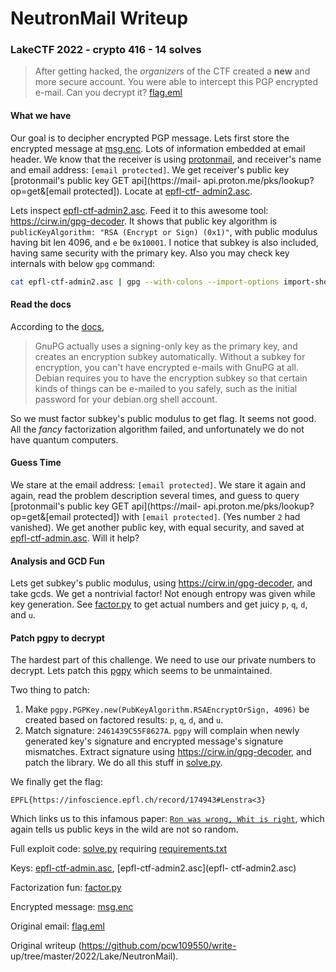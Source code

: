 # NeutronMail Writeup

### LakeCTF 2022 - crypto 416 - 14 solves

> After getting hacked, the *organizers* of the CTF created a **new** and more
> secure account. You were able to intercept this PGP encrypted e-mail. Can
> you decrypt it? [flag.eml](flag.eml)

#### What we have

Our goal is to decipher encrypted PGP message. Lets first store the encrypted
message at [msg.enc](msg.enc). Lots of information embedded at email header.
We know that the receiver is using [protonmail](https://proton.me/mail), and
receiver's name and email address: `[email protected]`. We get receiver's
public key [protonmail's public key GET api](https://mail-
api.proton.me/pks/lookup?op=get&[email protected]). Locate at [epfl-ctf-
admin2.asc](epfl-ctf-admin2.asc).

Lets inspect [epfl-ctf-admin2.asc](epfl-ctf-admin2.asc). Feed it to this
awesome tool: https://cirw.in/gpg-decoder. It shows that public key algorithm
is `publicKeyAlgorithm: "RSA (Encrypt or Sign) (0x1)"`, with public modulus
having bit len 4096, and `e` be `0x10001`. I notice that subkey is also
included, having same security with the primary key. Also you may check key
internals with below `gpg` command:

```sh  
cat epfl-ctf-admin2.asc | gpg --with-colons --import-options import-show --dry-run --import   
```

#### Read the docs

According to the [docs](https://wiki.debian.org/Subkeys),

>  GnuPG actually uses a signing-only key as the primary key, and creates an
> encryption subkey automatically. Without a subkey for encryption, you can't
> have encrypted e-mails with GnuPG at all. Debian requires you to have the
> encryption subkey so that certain kinds of things can be e-mailed to you
> safely, such as the initial password for your debian.org shell account.

So we must factor subkey's public modulus to get flag. It seems not good. All
the *fancy* factorization algorithm failed, and unfortunately we do not have
quantum computers.

#### Guess Time

We stare at the email address: `[email protected]`. We stare it again and
again, read the problem description several times, and guess to query
[protonmail's public key GET api](https://mail-
api.proton.me/pks/lookup?op=get&[email protected]) with `[email protected]`.
(Yes number `2` had vanished). We get another public key, with equal security,
and saved at [epfl-ctf-admin.asc](epfl-ctf-admin.asc). Will it help?

#### Analysis and GCD Fun

Lets get subkey's public modulus, using https://cirw.in/gpg-decoder, and take
gcds. We get a nontrivial factor! Not enough entropy was given while key
generation. See [factor.py](factor.py) to get actual numbers and get juicy
`p`, `q`, `d`, and `u`.

#### Patch pgpy to decrypt

The hardest part of this challenge. We need to use our private numbers to
decrypt. Lets patch this [pgpy](https://github.com/SecurityInnovation/PGPy)
which seems to be unmaintained.

Two thing to patch:  
1. Make `pgpy.PGPKey.new(PubKeyAlgorithm.RSAEncryptOrSign, 4096)` be created based on factored results: `p`, `q`, `d`, and `u`.  
2. Match signature: `2461439C55F8627A`. `pgpy` will complain when newly generated key's signature and encrypted message's signature mismatches. Extract signature using https://cirw.in/gpg-decoder, and patch the library. We do all this stuff in [solve.py](solve.py).

We finally get the flag:

```  
EPFL{https://infoscience.epfl.ch/record/174943#Lenstra<3}  
```

Which links us to this infamous paper: [`Ron was wrong, Whit is
right`](https://infoscience.epfl.ch/record/174943#Lenstra), which again tells
us public keys in the wild are not so random.

Full exploit code: [solve.py](solve.py) requiring
[requirements.txt](requirements.txt)

Keys: [epfl-ctf-admin.asc](epfl-ctf-admin.asc), [epfl-ctf-admin2.asc](epfl-
ctf-admin2.asc)

Factorization fun: [factor.py](factor.py)

Encrypted message: [msg.enc](msg.enc)

Original email: [flag.eml](flag.eml)  

Original writeup (https://github.com/pcw109550/write-
up/tree/master/2022/Lake/NeutronMail).
